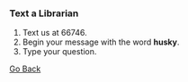 ---
---

### Text a Librarian 
1. Text us at 66746.  
2. Begin your message with the word **husky**.  
3. Type your question.  

[Go Back](http://www.lib.neu.edu/m/text_call_lib.html) 
